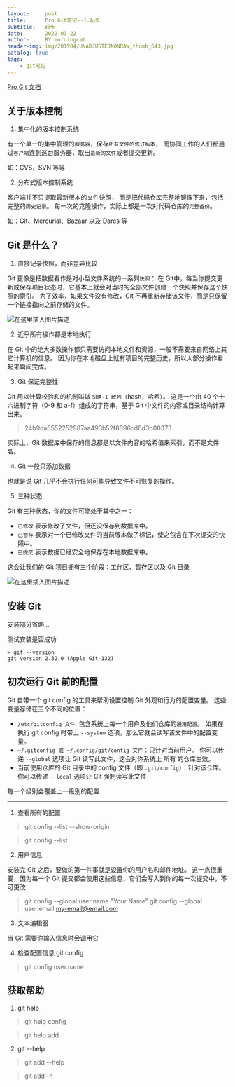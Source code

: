 ```yaml
---
layout:     post
title:      Pro Git笔记--1.起步
subtitle:   起步
date:       2022-03-22
author:     BY morningcat
header-img: img/201904/UNADJUSTEDNONRAW_thumb_643.jpg
catalog: true
tags:
    - git笔记
---
```



[Pro Git 文档](https://git-scm.com/book/zh/v2)

## 关于版本控制

1. 集中化的版本控制系统

有一个单一的集中管理的`服务器`，保存`所有文件的修订版本`，
而协同工作的人们都通过`客户端`连到这台服务器，取出`最新的文件`或者提交更新。

如：CVS，SVN 等等

2. 分布式版本控制系统

客户端并不只提取最新版本的文件快照， 而是把代码仓库完整地镜像下来，包括完整的`历史记录`。
每一次的克隆操作，实际上都是一次对代码仓库的`完整备份`。

如：Git、Mercurial、Bazaar 以及 Darcs 等

## Git 是什么？

1. 直接记录快照，而非差异比较

Git 更像是把数据看作是对小型文件系统的一系列`快照`：
在 Git中，每当你提交更新或保存项目状态时，它基本上就会对当时的全部文件创建一个快照并保存这个快照的索引。
为了效率，如果文件没有修改，Git 不再重新存储该文件，而是只保留一个链接指向之前存储的文件。

![在这里插入图片描述](https://img-blog.csdnimg.cn/9c7f0bfa40794f06a203e0ce5cffbaad.png?x-oss-process=image/watermark,type_d3F5LXplbmhlaQ,shadow_50,text_Q1NETiBAbW9ybmluZ2NhdDIwMTg=,size_20,color_FFFFFF,t_70,g_se,x_16)

2. 近乎所有操作都是本地执行

在 Git 中的绝大多数操作都只需要访问本地文件和资源，一般不需要来自网络上其它计算机的信息。
因为你在本地磁盘上就有项目的完整历史，所以大部分操作看起来瞬间完成。

3. Git 保证完整性

Git 用以计算校验和的机制叫做 `SHA-1 散列`（hash，哈希）。 这是一个由 40 个十六进制字符（0-9 和 a-f）组成的字符串，基于 Git 中文件的内容或目录结构计算出来。
> 24b9da6552252987aa493b52f8696cd6d3b00373

实际上，Git 数据库中保存的信息都是以文件内容的哈希值来索引，而不是文件名。

4. Git 一般只添加数据

也就是说 Git 几乎不会执行任何可能导致文件不可恢复的操作。 

5. 三种状态

Git 有三种状态，你的文件可能处于其中之一： 
- `已修改` 表示修改了文件，但还没保存到数据库中。
- `已暂存` 表示对一个已修改文件的当前版本做了标记，使之包含在下次提交的快照中。
- `已提交` 表示数据已经安全地保存在本地数据库中。

这会让我们的 Git 项目拥有三个阶段：工作区、暂存区以及 Git 目录

![在这里插入图片描述](https://img-blog.csdnimg.cn/a9e4b472e76845c3bbf952bfceaaccbb.png?x-oss-process=image/watermark,type_d3F5LXplbmhlaQ,shadow_50,text_Q1NETiBAbW9ybmluZ2NhdDIwMTg=,size_20,color_FFFFFF,t_70,g_se,x_16)

## 安装 Git

安装部分省略...

测试安装是否成功 
```
> git --version
git version 2.32.0 (Apple Git-132)
```

## 初次运行 Git 前的配置

Git 自带一个 git config 的工具来帮助设置控制 Git 外观和行为的配置变量。 这些变量存储在三个不同的位置：

- `/etc/gitconfig 文件`: 包含系统上每一个用户及他们仓库的`通用配置`。 如果在执行 git config 时带上 `--system` 选项，那么它就会读写该文件中的配置变量。 
- `~/.gitconfig 或 ~/.config/git/config 文件`：只针对当前用户。 你可以传递 `--global` 选项让 Git 读写此文件，这会对你系统上 所有 的仓库生效。
- 当前使用仓库的 Git 目录中的 config 文件（即 `.git/config`）：针对该仓库。 你可以传递 `--local` 选项让 Git 强制读写此文件

每一个级别会覆盖上一级别的配置

---

1. 查看所有的配置

>  git config --list --show-origin

>  git config --list

2. 用户信息

安装完 Git 之后，要做的第一件事就是设置你的用户名和邮件地址。 
这一点很重要，因为每一个 Git 提交都会使用这些信息，它们会写入到你的每一次提交中，不可更改

> git config --global user.name "Your Name"
> git config --global user.email my-email@email.com

3. 文本编辑器

当 Git 需要你输入信息时会调用它

4. 检查配置信息  git config <key>

>  git config user.name


## 获取帮助

1. git help <verb>

>  git help config

>  git help add

2.  git <verb> --help

> git add --help

> git add -h





